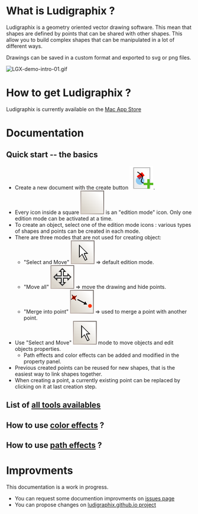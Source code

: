 
# What is Ludigraphix ?

Ludigraphix is a geometry oriented vector drawing software. This mean that shapes are defined by points that can be shared with other shapes. This allow you to build complex shapes that can be manipulated in a lot of different ways.

Drawings can be saved in a custom format and exported to svg or png files.

![LGX-demo-intro-01.gif](https://i.imgur.com/dWxK4p1.gif)

# How to get Ludigraphix ?

Ludigraphix is currently available on the [Mac App Store](https://itunes.apple.com/fr/app/ludigraphix/id1376937727)

# Documentation

## Quick start -- the basics

* Create a new document with the create button <img src="./icons/FileCreateDrawing@2x.png" class="icon">.
* Every icon inside a square <img src="./icons/EmptySquare@2x.png" class="icon"> is an "edition mode" icon. Only one edition mode can be activated at a time.
* To create an object, select one of the edition mode icons : various types of shapes and points can be created in each mode.
* There are three modes that are not used for creating object: 
  - "Select and Move" <img src="./icons/SelectAndMove@2x.png" class="icon"> &rArr; default edition mode.
  - "Move all" <img src="./icons/MoveAll@2x.png" class="icon"> &rArr; move the drawing and hide points.
  - "Merge into point" <img src="./icons/MergeIntoPoint@2x.png" class="icon"> &rArr; used to merge a point with another point.
* Use "Select and Move" <img src="./icons/SelectAndMove@2x.png" class="icon"> mode to move objects and edit objects properties.
  - Path effects and color effects can be added and modified in the property panel.
* Previous created points can be reused for new shapes, that is the easiest way to link shapes together.
* When creating a point, a currently existing point can be replaced by clicking on it at last creation step.

## List of [all tools availables](tools)

## How to use [color effects](color-effects) ?

## How to use [path effects](path-effects) ?

# Improvments
This documentation is a work in progress.
  - You can request some documention improvments on [issues page](https://github.com/Ludigraphix/ludigraphix.github.io/issues)
  - You can propose changes on [ludigraphix.github.io project](https://github.com/Ludigraphix/ludigraphix.github.io)
